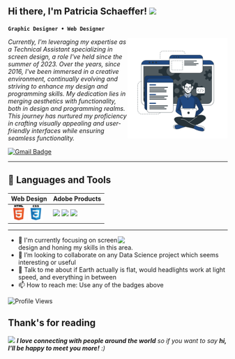<h2> Hi there, I'm Patricia Schaeffer! <img src="https://media.tenor.com/YLGMGIrgkC4AAAAi/hello-there.gif" width="50"></h2>

**`Graphic Designer • Web Designer`**

<img align='right' src="https://github.com/TeamFoxx/TeamFoxx/blob/main/images/Developer%20activity-bro%20(1).svg" width="230">
<p><em>Currently, I'm leveraging my expertise as a Technical Assistant specializing in screen design, a role I've held since the summer of 2023. Over the years, since 2016, I've been immersed in a creative environment, continually evolving and striving to enhance my design and programming skills. My dedication lies in merging aesthetics with functionality, both in design and programming realms. This journey has nurtured my proficiency in crafting visually appealing and user-friendly interfaces while ensuring seamless functionality.</em></p>

[![Gmail Badge](https://img.shields.io/badge/-patriciaschffr@gmail.com-c14438?style=flat&logo=Gmail&logoColor=white)](mailto:patriciaschffr@gmail.com "Connect via Email")

---

## 🧰 Languages and Tools

| Web Design                                               | Adobe Products                                         |
|----------------------------------------------------------|--------------------------------------------------------|
| <img height="35" src="https://raw.githubusercontent.com/github/explore/80688e429a7d4ef2fca1e82350fe8e3517d3494d/topics/html/html.png"> <img height="35" src="https://raw.githubusercontent.com/github/explore/80688e429a7d4ef2fca1e82350fe8e3517d3494d/topics/css/css.png"> | <img height="30" src="https://logodownload.org/wp-content/uploads/2019/10/adobe-photoshop-logo.png"> <img height="30" src="https://www.imagensempng.com.br/wp-content/uploads/2020/12/in-design.png"> <img height="30" src="https://www.svgrepo.com/show/452147/adobe-illustrator.svg"> |

---
<p>
	<img width="50%" align="right" src="https://github-readme-stats.vercel.app/api?username=patuisa&show_icons=true&hide_border=true&theme=tokyonight" />
</p>

- 🌱 I'm currently focusing on screen design and honing my skills in this area.
- 👯 I’m looking to collaborate on any Data Science project which seems interesting or useful
- 💬 Talk to me about if Earth actually is flat, would headlights work at light speed, and everything in between
- 📫 How to reach me: Use any of the badges above

![Profile Views](https://komarev.com/ghpvc/?username=patuisa&color=blue)

## Thank's for reading
<img src="https://media.giphy.com/media/VgCDAzcKvsR6OM0uWg/giphy.gif" width="60"> <em><b>I love connecting with people around the world</b> so if you want to say <b>hi, I'll be happy to meet you more!</b> :)</em>

